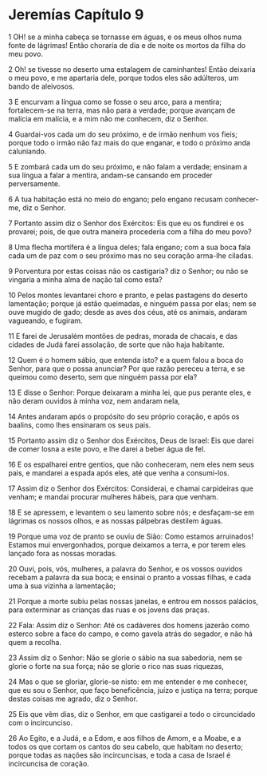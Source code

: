 # Jeremías Capítulo 9

1	OH! se a minha cabeça se tornasse em águas, e os meus olhos numa fonte de lágrimas! Então choraria de dia e de noite os mortos da filha do meu povo.

2	Oh! se tivesse no deserto uma estalagem de caminhantes! Então deixaria o meu povo, e me apartaria dele, porque todos eles são adúlteros, um bando de aleivosos.

3	E encurvam a língua como se fosse o seu arco, para a mentira; fortalecem-se na terra, mas não para a verdade; porque avançam de malícia em malícia, e a mim não me conhecem, diz o Senhor.

4	Guardai-vos cada um do seu próximo, e de irmão nenhum vos fieis; porque todo o irmão não faz mais do que enganar, e todo o próximo anda caluniando.

5	E zombará cada um do seu próximo, e não falam a verdade; ensinam a sua língua a falar a mentira, andam-se cansando em proceder perversamente.

6	A tua habitação está no meio do engano; pelo engano recusam conhecer-me, diz o Senhor.

7	Portanto assim diz o Senhor dos Exércitos: Eis que eu os fundirei e os provarei; pois, de que outra maneira procederia com a filha do meu povo?

8	Uma flecha mortífera é a língua deles; fala engano; com a sua boca fala cada um de paz com o seu próximo mas no seu coração arma-lhe ciladas.

9	Porventura por estas coisas não os castigaria? diz o Senhor; ou não se vingaria a minha alma de nação tal como esta?

10	Pelos montes levantarei choro e pranto, e pelas pastagens do deserto lamentação; porque já estão queimadas, e ninguém passa por elas; nem se ouve mugido de gado; desde as aves dos céus, até os animais, andaram vagueando, e fugiram.

11	E farei de Jerusalém montões de pedras, morada de chacais, e das cidades de Judá farei assolação, de sorte que não haja habitante.

12	Quem é o homem sábio, que entenda isto? e a quem falou a boca do Senhor, para que o possa anunciar? Por que razão pereceu a terra, e se queimou como deserto, sem que ninguém passa por ela?

13	E disse o Senhor: Porque deixaram a minha lei, que pus perante eles, e não deram ouvidos à minha voz, nem andaram nela,

14	Antes andaram após o propósito do seu próprio coração, e após os baalins, como lhes ensinaram os seus pais.

15	Portanto assim diz o Senhor dos Exércitos, Deus de Israel: Eis que darei de comer losna a este povo, e lhe darei a beber água de fel.

16	E os espalharei entre gentios, que não conheceram, nem eles nem seus pais, e mandarei a espada após eles, até que venha a consumi-los.

17	Assim diz o Senhor dos Exércitos: Considerai, e chamai carpideiras que venham; e mandai procurar mulheres hábeis, para que venham.

18	E se apressem, e levantem o seu lamento sobre nós; e desfaçam-se em lágrimas os nossos olhos, e as nossas pálpebras destilem águas.

19	Porque uma voz de pranto se ouviu de Sião: Como estamos arruinados! Estamos mui envergonhados, porque deixamos a terra, e por terem eles lançado fora as nossas moradas.

20	Ouvi, pois, vós, mulheres, a palavra do Senhor, e os vossos ouvidos recebam a palavra da sua boca; e ensinai o pranto a vossas filhas, e cada uma à sua vizinha a lamentação;

21	Porque a morte subiu pelas nossas janelas, e entrou em nossos palácios, para exterminar as crianças das ruas e os jovens das praças.

22	Fala: Assim diz o Senhor: Até os cadáveres dos homens jazerão como esterco sobre a face do campo, e como gavela atrás do segador, e não há quem a recolha.

23	Assim diz o Senhor: Não se glorie o sábio na sua sabedoria, nem se glorie o forte na sua força; não se glorie o rico nas suas riquezas,

24	Mas o que se gloriar, glorie-se nisto: em me entender e me conhecer, que eu sou o Senhor, que faço beneficência, juízo e justiça na terra; porque destas coisas me agrado, diz o Senhor.

25	Eis que vêm dias, diz o Senhor, em que castigarei a todo o circuncidado com o incircunciso.

26	Ao Egito, e a Judá, e a Edom, e aos filhos de Amom, e a Moabe, e a todos os que cortam os cantos do seu cabelo, que habitam no deserto; porque todas as nações são incircuncisas, e toda a casa de Israel é incircuncisa de coração.

